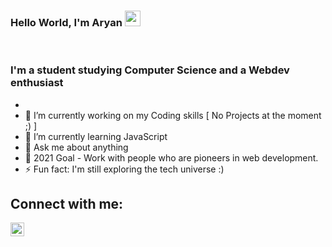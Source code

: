 ### Hello World, I'm Aryan <img src="https://media.giphy.com/media/hvRJCLFzcasrR4ia7z/giphy.gif" width="25px">

<br />





### I'm a student studying Computer Science and a Webdev enthusiast
-
- 🔭 I’m currently working on my Coding skills [ No Projects at the moment ;) ]
- 🌱 I’m currently learning JavaScript 
- 💬 Ask me about anything
-  🥅 2021 Goal - Work with people who are pioneers in web development. 
- ⚡ Fun fact: I'm still exploring the tech universe :)


  
  
  
## Connect with me:

[<img align="left" alt="codeSTACKr | LinkedIn" width="22px" src="https://cdn.jsdelivr.net/npm/simple-icons@v3/icons/linkedin.svg" />][linkedin]


<br />
  


[linkedin]: https://www.linkedin.com/in/aryans201/

